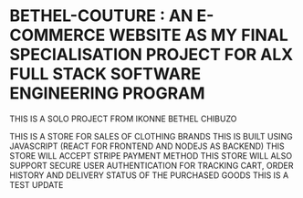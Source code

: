 # BETHEL-COUTURE : AN E-COMMERCE WEBSITE AS MY FINAL SPECIALISATION PROJECT FOR ALX FULL STACK SOFTWARE ENGINEERING PROGRAM
THIS IS A SOLO PROJECT FROM IKONNE BETHEL CHIBUZO

THIS IS A STORE FOR SALES OF CLOTHING BRANDS
THIS IS BUILT USING JAVASCRIPT (REACT FOR FRONTEND AND NODEJS AS BACKEND)
THIS STORE WILL ACCEPT STRIPE PAYMENT METHOD
THIS STORE WILL ALSO SUPPORT SECURE USER AUTHENTICATION FOR TRACKING CART, ORDER HISTORY AND DELIVERY STATUS OF THE PURCHASED GOODS
THIS IS A TEST UPDATE

